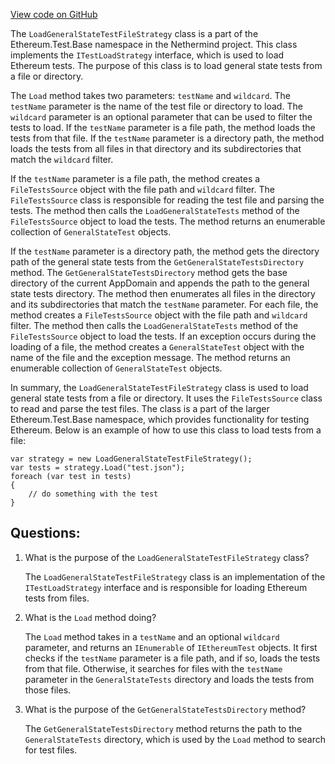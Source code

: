 [View code on GitHub](https://github.com/nethermindeth/nethermind/Ethereum.Test.Base/LoadGeneralStateTestFileStrategy.cs)

The `LoadGeneralStateTestFileStrategy` class is a part of the Ethereum.Test.Base namespace in the Nethermind project. This class implements the `ITestLoadStrategy` interface, which is used to load Ethereum tests. The purpose of this class is to load general state tests from a file or directory. 

The `Load` method takes two parameters: `testName` and `wildcard`. The `testName` parameter is the name of the test file or directory to load. The `wildcard` parameter is an optional parameter that can be used to filter the tests to load. If the `testName` parameter is a file path, the method loads the tests from that file. If the `testName` parameter is a directory path, the method loads the tests from all files in that directory and its subdirectories that match the `wildcard` filter.

If the `testName` parameter is a file path, the method creates a `FileTestsSource` object with the file path and `wildcard` filter. The `FileTestsSource` class is responsible for reading the test file and parsing the tests. The method then calls the `LoadGeneralStateTests` method of the `FileTestsSource` object to load the tests. The method returns an enumerable collection of `GeneralStateTest` objects.

If the `testName` parameter is a directory path, the method gets the directory path of the general state tests from the `GetGeneralStateTestsDirectory` method. The `GetGeneralStateTestsDirectory` method gets the base directory of the current AppDomain and appends the path to the general state tests directory. The method then enumerates all files in the directory and its subdirectories that match the `testName` parameter. For each file, the method creates a `FileTestsSource` object with the file path and `wildcard` filter. The method then calls the `LoadGeneralStateTests` method of the `FileTestsSource` object to load the tests. If an exception occurs during the loading of a file, the method creates a `GeneralStateTest` object with the name of the file and the exception message. The method returns an enumerable collection of `GeneralStateTest` objects.

In summary, the `LoadGeneralStateTestFileStrategy` class is used to load general state tests from a file or directory. It uses the `FileTestsSource` class to read and parse the test files. The class is a part of the larger Ethereum.Test.Base namespace, which provides functionality for testing Ethereum. Below is an example of how to use this class to load tests from a file:

```
var strategy = new LoadGeneralStateTestFileStrategy();
var tests = strategy.Load("test.json");
foreach (var test in tests)
{
    // do something with the test
}
```
## Questions: 
 1. What is the purpose of the `LoadGeneralStateTestFileStrategy` class?
    
    The `LoadGeneralStateTestFileStrategy` class is an implementation of the `ITestLoadStrategy` interface and is responsible for loading Ethereum tests from files.

2. What is the `Load` method doing?
    
    The `Load` method takes in a `testName` and an optional `wildcard` parameter, and returns an `IEnumerable` of `IEthereumTest` objects. It first checks if the `testName` parameter is a file path, and if so, loads the tests from that file. Otherwise, it searches for files with the `testName` parameter in the `GeneralStateTests` directory and loads the tests from those files.

3. What is the purpose of the `GetGeneralStateTestsDirectory` method?
    
    The `GetGeneralStateTestsDirectory` method returns the path to the `GeneralStateTests` directory, which is used by the `Load` method to search for test files.